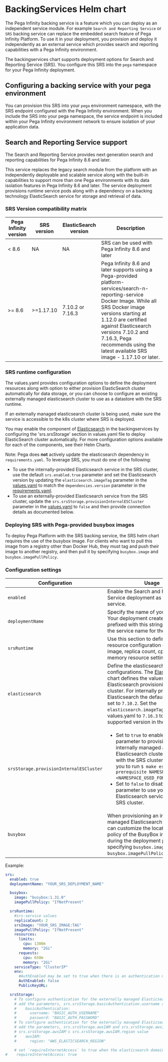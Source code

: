 # BackingServices Helm chart

The Pega Infinity backing service is a feature which you can deploy as an independent service module. For example `Search and Reporting Service` or `SRS` backing service can replace the embedded search feature of Pega Infinity Platform. To use it in your deployment, you provision and deploy it independently as an external service which provides search and reporting capabilities with a Pega Infinity environment.

The backingservices chart supports deployment options for Search and Reporting Service (SRS). You configure this SRS into the `pega` namespace for your Pega Infinity deployment.

## Configuring a backing service with your pega environment

You can provision this SRS into your `pega` environment namespace, with the SRS endpoint configured with the Pega Infinity environment. When you include the SRS into your pega namespace, the service endpoint is included within your Pega Infinity environment network to ensure isolation of your application data.

## Search and Reporting Service support

The Search and Reporting Service provides next generation search and reporting capabilities for Pega Infinity 8.6 and later.

This service replaces the legacy search module from the platform with an independently deployable and scalable service along with the built-in capabilities to support more than one Pega environments with its data isolation features in Pega Infinity 8.6 and later.
The service deployment provisions runtime service pods along with a dependency on a backing technology ElasticSearch service for storage and retrieval of data.

### SRS Version compatibility matrix

| Pega Infinity version | SRS version | ElasticSearch version | Description                                                                                                                                                                                                                                                                                                           |
|-----------------------|-------------|-----------------------|-----------------------------------------------------------------------------------------------------------------------------------------------------------------------------------------------------------------------------------------------------------------------------------------------------------------------|
| < 8.6                 | NA          | NA                    | SRS can be used with Pega Infinity 8.6 and later                                                                                                                                                                                                                                                                      |
| \>= 8.6               | \>=1.17.10  | 7.10.2 or 7.16.3      | Pega Infinity 8.6 and later supports using a Pega-provided platform-services/search-n-reporting-service Docker Image. While all SRS Docker image versions starting at 1.12.0 are certified against Elasticsearch versions 7.10.2 and 7.16.3, Pega recommends using the latest available SRS image - 1.17.10 or later. |

### SRS runtime configuration

The values.yaml provides configuration options to define the deployment resources along with option to either provision ElasticSearch cluster automatically for data storage, or you can choose to configure an existing externally managed elasticsearch cluster to use as a datastore with the SRS runtime.

If an externally managed elasticsearch cluster is being used, make sure the service is accessible to the k8s cluster where SRS is deployed.

You may enable the component of [Elasticsearch](https://github.com/helm/charts/tree/master/stable/elasticsearch/values.yaml) in the backingservices by configuring the 'srs.srsStorage' section in values.yaml file to deploy ElasticSearch cluster automatically. For more configuration options available for each of the components, see their Helm Charts.

Note: Pega does **not** actively update the elasticsearch dependency in `requirements.yaml`. To leverage SRS, you must do one of the following:

* To use the internally-provided Elasticsearch service in the SRS cluster, use the default `srs.enabled.true` parameter and set the Elasticsearch version by updating the `elasticsearch.imageTag` parameter in the [values.yaml](./values.yaml) to match the `dependencies.version` parameter in the [requirements.yaml](./requirements.yaml).
* To use an externally-provided Elasticsearch service from the SRS cluster, update the `srs.srsStorage.provisionInternalESCluster` parameter in the [values.yaml](./values.yaml) to `false` and then provide connection details as documented below.

### Deploying SRS with Pega-provided busybox images
To deploy Pega Platform with the SRS backing service, the SRS helm chart requires the use of the busybox image.  For clients who want to pull this image from a registry other than Docker Hub, they must tag and push their image to another registry, and then pull it by specifying `busybox.image` and `busybox.imagePullPolicy`.


### Configuration settings

| Configuration                           | Usage                                                                                                                                                                                                                                                                                                                                                                                                                                  |
|-----------------------------------------|----------------------------------------------------------------------------------------------------------------------------------------------------------------------------------------------------------------------------------------------------------------------------------------------------------------------------------------------------------------------------------------------------------------------------------------|
| `enabled`                               | Enable the Search and Reporting Service deployment as a backing service.                                                                                                                                                                                                                                                                                                                                                               |
| `deploymentName`                        | Specify the name of your SRS cluster. Your deployment creates resources prefixed with this string. This is also the service name for the SRS.                                                                                                                                                                                                                                                                                          |
| `srsRuntime`                            | Use this section to define specific resource configuration options like image, replica count, cpu and memory resource settings in the SRS.                                                                                                                                                                                                                                                                                             |
| `elasticsearch`                         | Define the elasticsearch cluster configurations. The [Elasticsearch](https://github.com/helm/charts/tree/master/stable/elasticsearch/values.yaml) chart defines the values for Elasticsearch provisioning in the SRS cluster. For internally provisioned Elasticsearch the default version is set to `7.10.2`. Set the `elasticsearch.imageTag` parameter in values.yaml to `7.16.3` to use this supported version in the SRS cluster. |
| `srsStorage.provisionInternalESCluster` | <ul><li>Set to `true` to enable this parameter to provision an internally managed and secured Elasticsearch cluster to be used with the SRS cluster; this Requires you to run `$ make es-prerequisite NAMESPACE=<NAMESPACE_USED_FOR_DEPLOYMENT>`.</li><li>Set to `false` to disable this parameter to use your own Elasticsearch service from the SRS cluster.</li></ul>                                                               |
| `busybox`                               | When provisioning an internally managed Elasticsearch cluster, you can customize the location and pull policy of the BusyBox image used during the deployment process by specifying `busybox.image` and `busybox.imagePullPolicy`.                                                                                                                                                                                                     |

Example:

```yaml
srs:
  enabled: true
  deploymentName: "YOUR_SRS_DEPLOYMENT_NAME"

  busybox:
    image: "busybox:1.31.0"
    imagePullPolicy: "IfNotPresent"

  srsRuntime:
    #srs-service values
    replicaCount: 2
    srsImage: "YOUR_SRS_IMAGE:TAG"
    imagePullPolicy: "IfNotPresent"
    resources:
      limits:
        cpu: 1300m
        memory: "2Gi"
      requests:
        cpu: 650m
        memory: "2Gi"
    serviceType: "ClusterIP"
    env:
      #AuthEnabled may be set to true when there is an authentication mechanism in place between SRS and Pega Infinity.
      AuthEnabled: false
      PublicKeyURL:

  srsStorage:
    # To configure authentication for the externally managed Elasticsearch cluster to use Basic Authentication then uncomment
    # add the parameters, srs.srsStorage.basicAuthentication.username and srs.srsStorage.basicAuthentication.password
    #    basicAuthentication:
    #      username: "BASIC_AUTH_USERNAME"
    #      password: "BASIC_AUTH_PASSWORD"
    # To configure authentication for the externally managed Elasticsearch cluster to use an AWS IAM Role then uncomment and
    # add the parameters, srs.srsStorage.awsIAM and srs.srsStorage.awsIAM.region
    # srs.srsStorage.awsIAM's srs.srsStorage.awsIAM.region value
    #    awsIAM:
    #      region: "AWS_ELASTICSEARCH_REGION"

    # set `requireInternetAccess` to true when the elasticsearch domain is outside of the Kubernetes cluster network  and is available over internet
#    requireInternetAccess: true
```
